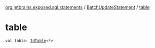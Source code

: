 [org.jetbrains.exposed.sql.statements](../index.md) / [BatchUpdateStatement](index.md) / [table](.)

# table

`val table: `[`IdTable`](../../org.jetbrains.exposed.dao/-id-table/index.md)`<*>`